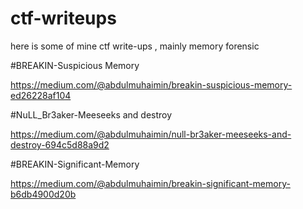 # ctf-writeups

here is some of mine ctf write-ups , mainly memory forensic

#BREAKIN-Suspicious Memory

https://medium.com/@abdulmuhaimin/breakin-suspicious-memory-ed26228af104

#NuLL_Br3aker-Meeseeks and destroy

https://medium.com/@abdulmuhaimin/null-br3aker-meeseeks-and-destroy-694c5d88a9d2

#BREAKIN-Significant-Memory

https://medium.com/@abdulmuhaimin/breakin-significant-memory-b6db4900d20b
